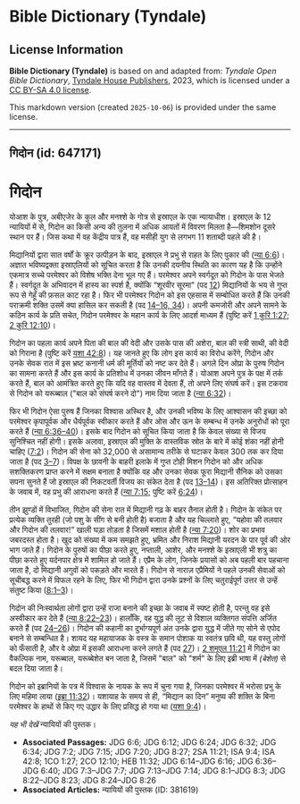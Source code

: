 # Bible Dictionary (Tyndale)

## License Information

**Bible Dictionary (Tyndale)** is based on and adapted from: _Tyndale Open Bible Dictionary_, [Tyndale House Publishers](https://tyndaleopenresources.com/), 2023, which is licensed under a [CC BY-SA 4.0 license](https://creativecommons.org/licenses/by-sa/4.0/legalcode.en).

This markdown version (created `2025-10-06`) is provided under the same license.



--------------------------------

## गिदोन (id: 647171)

गिदोन
=====

योआश के पुत्र, अबीएजेर के कुल और मनश्शे के गोत्र से इस्राएल के एक न्यायाधीश। इस्राएल के 12 न्यायियों में से, गिदोन का किसी अन्य की तुलना में अधिक आयतों में विवरण मिलता है—शिमशोन दूसरे स्थान पर हैं। जिस कथा में वह केंद्रीय पात्र हैं, वह मसीही युग से लगभग 11 शताब्दी पहले की है।

मिद्यानियों द्वारा सात वर्षों के क्रूर उत्पीड़न के बाद, इस्राएल ने प्रभु से राहत के लिए पुकार की ([न्या 6:6](https://ref.ly/Judg6:6))। अज्ञात भविष्यद्वक्ता इस्राएलियों को सूचित करता है कि उनकी दयनीय स्थिति का कारण यह है कि उन्होंने एकमात्र सच्चे परमेश्वर को विशेष भक्ति देना भूल गए हैं। परमेश्वर अपने स्वर्गदूत को गिदोन के पास भेजते हैं। स्वर्गदूत के अभिवादन में हास्य का स्पर्श है, क्योंकि “शूरवीर सूरमा” (पद [12](https://ref.ly/Judg6:12)) मिद्यानियों के भय से गुप्त रूप से गेहूँ की फ़सल काट रहा है। फिर भी परमेश्वर गिदोन को इस एहसास में सम्बोधित करते हैं कि उनकी पराक्रमी शक्ति उसमें क्या हासिल कर सकती है (पद [14–16, 34](https://ref.ly/Judg6:14-Judg6:16,Judg6:34))। अपनी कमजोरी और अपने सामने के कठिन कार्य के प्रति सचेत, गिदोन परमेश्वर के महान कार्य के लिए आदर्श माध्यम हैं (पुष्टि करें [1 कुरि 1:27](https://ref.ly/1Cor1:27); [2 कुरि 12:10](https://ref.ly/2Cor12:10))।

गिदोन का पहला कार्य अपने पिता की बाल की वेदी और उसके पास की अशेरा, बाल की स्त्री साथी, की वेदी को गिराना है (पुष्टि करें [यशा 42:8](https://ref.ly/Isa42:8))। यह जानते हुए कि लोग इस कार्य का विरोध करेंगे, गिदोन और उनके सेवक रात में इस भ्रष्ट कनानी धर्म की मूर्तियों को नष्ट कर देते हैं। अगले दिन ओप्रा के पुरुष गिदोन का सामना करते हैं और इस कार्य के प्रतिशोध में उनका जीवन माँगते हैं। योआश अपने पुत्र के पक्ष में तर्क करते हैं, बाल को आमंत्रित करते हुए कि यदि वह वास्तव में देवता हैं, तो अपने लिए संघर्ष करें। इस टकराव से गिदोन को यरूब्बाल ("बाल को संघर्ष करने दो") नाम दिया जाता है ([न्या 6:32](https://ref.ly/Judg6:32))।

फिर भी गिदोन ऐसा पुरुष हैं जिनका विश्वास अस्थिर है, और उनकी भविष्य के लिए आश्वासन की इच्छा को परमेश्वर कृपापूर्वक और धैर्यपूर्वक स्वीकार करते हैं और ओस और ऊन के सम्बन्ध में उनके अनुरोधों को पूरा करते हैं ([न्या 6:36–40](https://ref.ly/Judg6:36-Judg6:40))। इसके बाद गिदोन को सूचित किया जाता है कि केवल संख्या से विजय सुनिश्चित नहीं होगी। इसके अलावा, इस्राएल की मुक्ति के वास्तविक स्रोत के बारे में कोई शंका नहीं होनी चाहिए ([7:2](https://ref.ly/Judg7:2))। गिदोन की सेना को 32,000 से असामान्य तरीके से घटाकर केवल 300 तक कर दिया जाता है (पद [3–7](https://ref.ly/Judg7:3-Judg7:7))। विपक्ष के छावनी के बाहरी इलाके में गुप्त टोही मिशन गिदोन को और अधिक सशक्तिकरण प्राप्त करने में सक्षम बनाता है क्योंकि वह और उनका सेवक फूरा मिद्यानी सैनिक को उसका सपना सुनते हैं जो इस्राएल की निकटवर्ती विजय का संकेत देता है (पद [13–14](https://ref.ly/Judg7:13-Judg7:14))। इस अतिरिक्त प्रोत्साहन के जवाब में, वह प्रभु की आराधना करते हैं ([न्या 7:15](https://ref.ly/Judg7:15); पुष्टि करें [6:24](https://ref.ly/Judg6:24))।

तीन झुण्डों में विभाजित, गिदोन की सेना रात में मिद्यानी गढ़ के बाहर तैनात होती है। गिदोन के संकेत पर प्रत्येक व्यक्ति तुरही (जो पशु के सींग से बनी होती है) बजाता है और यह चिल्लाते हुए, “यहोवा की तलवार और गिदोन की तलवार!” खाली घड़ा तोड़ता है जिसमें मशाल होती है ([न्या 7:20](https://ref.ly/Judg7:20))। शोर का प्रभाव जबरदस्त होता है। खुद को संख्या में कम समझते हुए, भ्रमित और निराश मिद्यानी यरदन के पार पूर्व की ओर भाग जाते हैं। गिदोन के पुरुषों का पीछा करते हुए, नप्ताली, आशेर, और मनश्शे के इस्राएली भी शत्रु का पीछा करते हुए यर्दनपार क्षेत्र में शामिल हो जाते हैं। एप्रैम के लोग, जिनके प्रयासों को अब पहली बार पहचाना जाता है, दो मिद्यानी अगुवों को पकड़ते और मारते हैं। गिदोन से नाराज़ एप्रैमियों ने पहले उनकी सेवाओं को सूचीबद्ध करने में विफल रहने के लिए, फिर भी गिदोन द्वारा उनके प्रश्नों के लिए चतुराईपूर्ण उत्तर से उन्हें संतुष्ट किया ([8:1–3](https://ref.ly/Judg8:1-Judg8:3))।

गिदोन की निःस्वार्थता लोगों द्वारा उन्हें राजा बनाने की इच्छा के जवाब में स्पष्ट होती है, परन्तु वह इसे अस्वीकार कर देते हैं ([न्या 8:22–23](https://ref.ly/Judg8:22-Judg8:23))। हालाँकि, वह युद्ध की लूट से विशाल व्यक्तिगत संपत्ति अर्जित करते हैं (पद [24–26](https://ref.ly/Judg8:24-Judg8:26))। गिदोन की कहानी का दुर्भाग्यपूर्ण अंत उनके द्वारा युद्ध में जीते गए सोने से एपोद बनाने से सम्बन्धित है। शायद यह महायाजक के वस्त्र के समान पोशाक या स्वतंत्र छवि थी, यह वस्तु लोगों को फँसाती है, और वे ओप्रा में इसकी आराधना करने लगते हैं (पद [27](https://ref.ly/Judg8:27))। [2 शमूएल 11:21](https://ref.ly/2Sam11:21) में गिदोन का वैकल्पिक नाम, यरूब्बाल, यरूब्बेशेत बन जाता है, जिसमें "बाल" को "शर्म" के लिए इब्री भाषा में *(*बेशेत*)* से बदल दिया जाता है।

गिदोन को इब्रानियों के पत्र में विश्वास के नायक के रूप में चुना गया है, जिनका परमेश्वर में भरोसा प्रभु के लिए महिमा लाया ([इब्रा 11:32](https://ref.ly/Heb11:32))। यशायाह के समय से ही, “मिद्यान का दिन” मनुष्य की शक्ति के बिना परमेश्वर के हाथों से किए गए उद्धार के लिए प्रसिद्ध हो गया था ([यशा 9:4](https://ref.ly/Isa9:4))।

*यह भी देखें* न्यायियों की पुस्तक।

* **Associated Passages:** JDG 6:6; JDG 6:12; JDG 6:24; JDG 6:32; JDG 6:34; JDG 7:2; JDG 7:15; JDG 7:20; JDG 8:27; 2SA 11:21; ISA 9:4; ISA 42:8; 1CO 1:27; 2CO 12:10; HEB 11:32; JDG 6:14–JDG 6:16; JDG 6:36–JDG 6:40; JDG 7:3–JDG 7:7; JDG 7:13–JDG 7:14; JDG 8:1–JDG 8:3; JDG 8:22–JDG 8:23; JDG 8:24–JDG 8:26
* **Associated Articles:** न्यायियों की पुस्तक  (ID: 381619)

